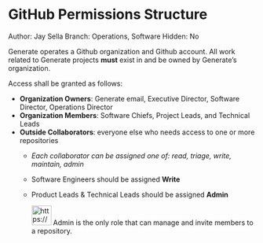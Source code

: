 # GitHub Permissions Structure

Author: Jay Sella
Branch: Operations, Software
Hidden: No

Generate operates a Github organization and Github account. All work related to Generate projects **must** exist in and be owned by Generate’s organization.

Access shall be granted as follows:

- **Organization Owners**: Generate email, Executive Director, Software Director, Operations Director
- **Organization Members**: Software Chiefs, Project Leads, and Technical Leads
- **Outside Collaborators**: everyone else who needs access to one or more repositories
    - *Each collaborator can be assigned one of: read, triage, write, maintain, admin*
    - Software Engineers should be assigned **Write**
    - Product Leads & Technical Leads should be assigned **Admin**
        
        <aside>
        <img src="https://www.notion.so/icons/arrow-right-basic_lightgray.svg" alt="https://www.notion.so/icons/arrow-right-basic_lightgray.svg" width="40px" /> Admin is the only role that can manage and invite members to a repository.
        
        </aside>